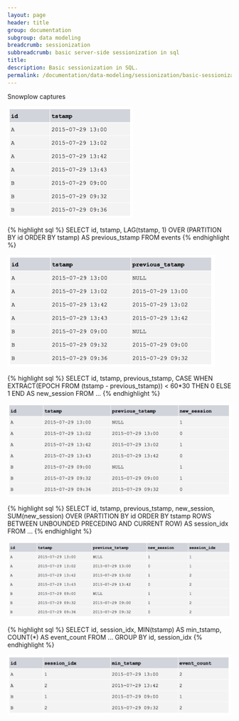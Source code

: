 ```yaml
---
layout: page
header: title
group: documentation
subgroup: data modeling
breadcrumb: sessionization
subbreadcrumb: basic server-side sessionization in sql
title:
description: Basic sessionization in SQL.
permalink: /documentation/data-modeling/sessionization/basic-sessionization-in-sql/
---
```


Snowplow captures

<img src="/assets/img/documentation/sessionization/basic.png" width="282px">

{% highlight sql %}
SELECT
  id,
  tstamp,
  LAG(tstamp, 1) OVER (PARTITION BY id ORDER BY tstamp) AS previous_tstamp
FROM events
{% endhighlight %}

<img src="/assets/img/documentation/sessionization/basic-previous.png" width="466px">

{% highlight sql %}
SELECT
  id,
  tstamp,
  previous_tstamp,
  CASE WHEN EXTRACT(EPOCH FROM (tstamp - previous_tstamp)) < 60*30 THEN 0 ELSE 1 END AS new_session
FROM ...
{% endhighlight %}

<img src="/assets/img/documentation/sessionization/basic-delta.png" width="600px">

{% highlight sql %}
SELECT
  id,
  tstamp,
  previous_tstamp,
  new_session,
  SUM(new_session) OVER (PARTITION BY id ORDER BY tstamp ROWS BETWEEN UNBOUNDED PRECEDING AND CURRENT ROW) AS session_idx
FROM ...
{% endhighlight %}

<img src="/assets/img/documentation/sessionization/basic-index.png" width="737px">

{% highlight sql %}
SELECT
  id,
  session_idx,
  MIN(tstamp) AS min_tstamp,
  COUNT(*) AS event_count
FROM ...
GROUP BY id, session_idx
{% endhighlight %}

<img src="/assets/img/documentation/sessionization/basic-aggregated.png" width="601px">
